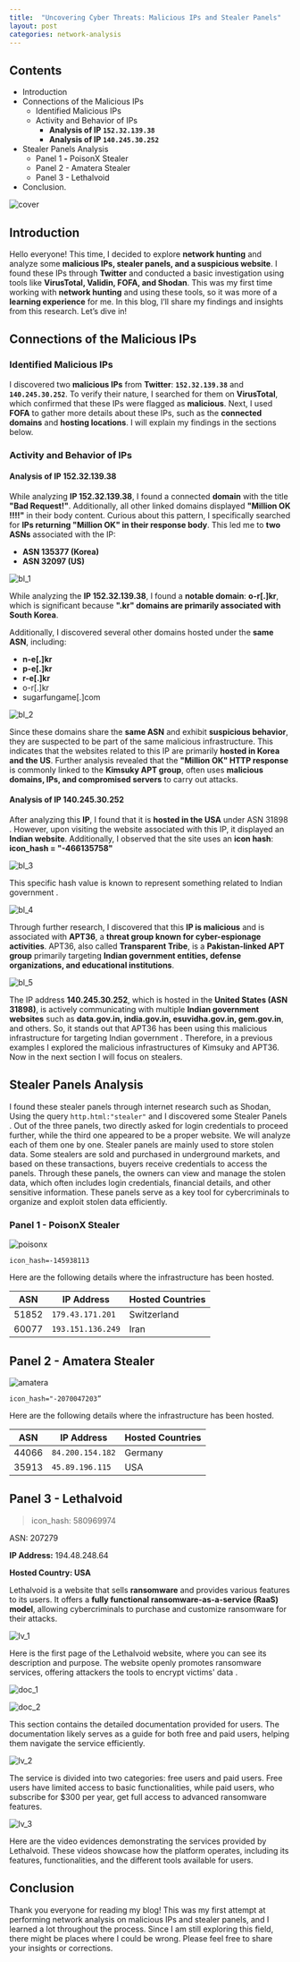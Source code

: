 ```yaml
---
title:  "Uncovering Cyber Threats: Malicious IPs and Stealer Panels"
layout: post
categories: network-analysis
---
```


## Contents

- Introduction
- Connections of the Malicious IPs
  - Identified Malicious IPs
  - Activity and Behavior of IPs
    - **Analysis of IP `152.32.139.38`**
    - **Analysis of IP `140.245.30.252`** 
- Stealer Panels Analysis
  - Panel 1 **-** PoisonX Stealer
  - Panel 2 - Amatera Stealer
  - Panel 3 - Lethalvoid
- Conclusion.
  

![cover](https://github.com/user-attachments/assets/f67994e3-e052-413a-b89d-bb23c3a95d45)


## Introduction

Hello everyone! This time, I decided to explore **network hunting** and analyze some **malicious IPs, stealer panels, and a suspicious website**.
I found these IPs through **Twitter** and conducted a basic investigation using tools like **VirusTotal, Validin, FOFA, and Shodan**. This was my first time working with **network hunting** and using these tools, so it was more of a **learning experience** for me.
In this blog, I’ll share my findings and insights from this research. Let’s dive in!

## Connections of the Malicious IPs

### Identified Malicious IPs

I discovered two **malicious IPs** from **Twitter**: **`152.32.139.38`** and **`140.245.30.252`**. To verify their nature, I searched for them on **VirusTotal**, which confirmed that these IPs were flagged as **malicious**.
Next, I used **FOFA** to gather more details about these IPs, such as the **connected domains** and **hosting locations**. I will explain my findings in the sections below.

### Activity and Behavior of IPs

#### **Analysis of IP 152.32.139.38**

  While analyzing **IP 152.32.139.38**, I found a connected **domain** with the title **"Bad Request!"**. Additionally, all other linked domains displayed            **"Million OK !!!!"** in their body content.
  Curious about this pattern, I specifically searched for **IPs returning "Million OK" in their response body**. This led me to **two ASNs** associated with the IP:

  - **ASN 135377 (Korea)**
  - **ASN 32097 (US)**

  ![bl_1](https://github.com/user-attachments/assets/1a1dd64f-9ad3-474c-9097-812ba6cfc3db)

  While analyzing the **IP 152.32.139.38**, I found a **notable domain**: **o-r[.]kr**, which is significant because **".kr" domains are primarily associated with    South Korea**.

  Additionally, I discovered several other domains hosted under the **same ASN**, including:

  - **n-e[.]kr**
  - **p-e[.]kr**
  - **r-e[.]kr**
  - o-r[.]kr
  - sugarfungame[.]com

  ![bl_2](https://github.com/user-attachments/assets/a54fa542-ab6c-4545-ab4c-cf972f915e2e)

  Since these domains share the **same ASN** and exhibit **suspicious behavior**, they are suspected to be part of the same malicious infrastructure.
This indicates that the websites related to this IP are primarily **hosted in Korea and the US**.
Further analysis revealed that the **"Million OK" HTTP response** is commonly linked to the **Kimsuky APT group**, often uses **malicious domains, IPs, and compromised servers** to carry out attacks.

#### **Analysis of IP 140.245.30.252**

After analyzing this **IP**, I found that it is **hosted in the USA** under ASN 31898 . However, upon visiting the website associated with this IP, it displayed an **Indian website**.
Additionally, I observed that the site uses an **icon hash**:
**icon_hash = "-466135758"**

![bl_3](https://github.com/user-attachments/assets/f94fe9c0-618f-42b9-8d17-2b361991025c)

This specific hash value is known to represent something related to Indian government .

![bl_4](https://github.com/user-attachments/assets/042d078c-edc8-4cf4-86f0-6785dad0441c)

Through further research, I discovered that this **IP is malicious** and is associated with **APT36**, a **threat group known for cyber-espionage activities**.
APT36, also called **Transparent Tribe**, is a **Pakistan-linked APT group** primarily targeting **Indian government entities, defense organizations, and educational institutions**.

![bl_5](https://github.com/user-attachments/assets/db94f0c4-cd80-4858-b4ff-14838cabc4ae)

The IP address **140.245.30.252**, which is hosted in the **United States (ASN 31898)**, is actively communicating with multiple **Indian government websites** such as **data.gov.in, india.gov.in, esuvidha.gov.in, gem.gov.in**, and others. So, it stands out that APT36 has been using this malicious infrastructure for targeting Indian government .
Therefore, in a previous examples I explored the malicious infrastructures of Kimsuky and APT36.
Now in the next section I will focus on stealers.

## Stealer Panels Analysis

I found these stealer panels through internet research such as Shodan, Using the query `http.html:"stealer"` and I discovered some Stealer Panels . Out of the three panels, two directly asked for login credentials to proceed further, while the third one appeared to be a proper website. We will analyze each of them one by one.
Stealer panels are mainly used to store stolen data. Some stealers are sold and purchased in underground markets, and based on these transactions, buyers receive credentials to access the panels. Through these panels, the owners can view and manage the stolen data, which often includes login credentials, financial details, and other sensitive information. These panels serve as a key tool for cybercriminals to organize and exploit stolen data efficiently.


### Panel 1 - PoisonX Stealer

![poisonx](https://github.com/user-attachments/assets/afa82556-345c-4059-9a87-6e258ca6b307)

`icon_hash=-145938113` 

Here are the following details where the infrastructure has been hosted.

| **ASN** | **IP Address** | **Hosted Countries** |
| --- | --- | --- |
| 51852 | `179.43.171.201` | Switzerland |
| 60077 | `193.151.136.249` | Iran |



## **Panel 2 -** Amatera Stealer

![amatera](https://github.com/user-attachments/assets/81ba59a2-fef0-4923-aab4-fa3e6092ae58)

`icon_hash="-2070047203”`

Here are the following details where the infrastructure has been hosted.

| **ASN** | **IP Address** | **Hosted Countries** |
| --- | --- | --- |
| 44066 | `84.200.154.182` | Germany  |
| 35913 | `45.89.196.115` | USA |



## **Panel 3 - L**ethalvoid

> icon_hash: 580969974
> 

ASN: 207279

**IP Address:** 194.48.248.64

**Hosted Country: USA**

Lethalvoid is a website that sells **ransomware** and provides various features to its users. It offers a **fully functional ransomware-as-a-service (RaaS) model**, allowing cybercriminals to purchase and customize ransomware for their attacks.

![lv_1](https://github.com/user-attachments/assets/137f1b93-8605-4786-a33c-6c687f0903ef)

Here is the first page of the Lethalvoid website, where you can see its description and purpose. The website openly promotes ransomware services, offering attackers the tools to encrypt victims' data .

![doc_1](https://github.com/user-attachments/assets/eb05f6fe-c880-4438-ba7e-0fac16fd24a4)

![doc_2](https://github.com/user-attachments/assets/7419747f-d8bd-4c1a-bbbc-0f3c2f024966)

This section contains the detailed documentation provided for users. The documentation likely serves as a guide for both free and paid users, helping them navigate the service efficiently.

![lv_2](https://github.com/user-attachments/assets/07aaf854-1e05-4278-a522-58245ea36c1c)

The service is divided into two categories: free users and paid users. Free users have limited access to basic functionalities, while paid users, who subscribe for $300 per year, get full access to advanced ransomware features.

![lv_3](https://github.com/user-attachments/assets/a9aad493-3dc7-46be-9218-769e42d371ba)

Here are the video evidences demonstrating the services provided by Lethalvoid. These videos showcase how the platform operates, including its features, functionalities, and the different tools available for users.

## Conclusion

Thank you everyone for reading my blog! This was my first attempt at performing network analysis on malicious IPs and stealer panels, and I learned a lot throughout the process. Since I am still exploring this field, there might be places where I could be wrong. Please feel free to share your insights or corrections.



